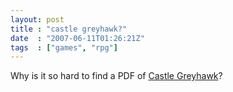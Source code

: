 ```yaml
---
layout: post
title : "castle greyhawk?"
date  : "2007-06-11T01:26:21Z"
tags  : ["games", "rpg"]
---
```

Why is it so hard to find a PDF of [Castle Greyhawk](http://en.wikipedia.org/wiki/Castle_Greyhawk_(module))?

